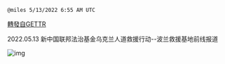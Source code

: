 
`@miles 5/13/2022 6:55 AM UTC`

[轉發自GETTR](https://gettr.com/post/p19knu36404)

2022.05.13 新中国联邦法治基金乌克兰人道救援行动--波兰救援基地前线报道

![img](https://media.gettr.com/group44/origin/2022/05/13/06/37caf130-e77e-c446-b555-2675789e23fd/6383d6c383a688bc0ce747d8282e44b3.jpeg)
